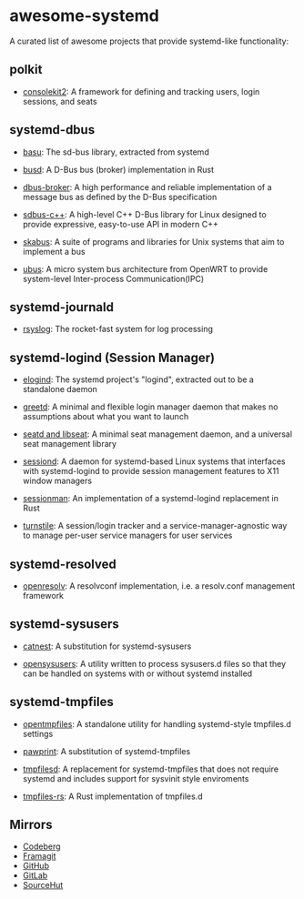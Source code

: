 # awesome-systemd
A curated list of awesome projects that provide systemd-like functionality:

## polkit
* [consolekit2](https://github.com/ConsoleKit2/ConsoleKit2): A framework for
defining and tracking users, login sessions, and seats

## systemd-dbus
* [basu](https://sr.ht/~emersion/basu/): The sd-bus library, extracted from
systemd

* [busd](https://github.com/dbus2/busd): A D-Bus bus (broker) implementation
in Rust

* [dbus-broker](https://github.com/bus1/dbus-broker): A high performance
and reliable implementation of a message bus as defined by the D-Bus
specification

* [sdbus-c++](https://github.com/Kistler-Group/sdbus-cpp): A high-level C++
D-Bus library for Linux designed to provide expressive, easy-to-use API in
modern C++

* [skabus](https://skarnet.org/software/skabus/): A suite of programs and
libraries for Unix systems that aim to implement a bus

* [ubus](https://openwrt.org/docs/techref/ubus): A micro system bus
architecture from OpenWRT to provide system-level Inter-process
Communication(IPC)

## systemd-journald
* [rsyslog](https://www.rsyslog.com/): The rocket-fast system for log
processing

## systemd-logind (Session Manager)
* [elogind](https://github.com/elogind/elogind): The systemd project's
"logind", extracted out to be a standalone daemon

* [greetd](https://git.sr.ht/~kennylevinsen/greetd): A minimal and flexible
login manager daemon that makes no assumptions about what you want to launch

* [seatd and libseat](https://git.sr.ht/~kennylevinsen/seatd): A minimal seat
management daemon, and a universal seat management library

* [sessiond](https://jcrd.github.io/sessiond/): A daemon for systemd-based
Linux systems that interfaces with systemd-logind to provide session management
features to X11 window managers

* [sessionman](https://github.com/KillingSpark/sessionman): An implementation
of a systemd-logind replacement in Rust

* [turnstile](https://github.com/chimera-linux/turnstile): A session/login
tracker and a service-manager-agnostic way to manage per-user service managers
for user services

## systemd-resolved
* [openresolv](https://roy.marples.name/projects/openresolv): A resolvconf
implementation, i.e. a resolv.conf management framework

## systemd-sysusers
* [catnest](https://github.com/eweOS/catnest): A substitution for
systemd-sysusers

* [opensysusers](https://github.com/cromerc/opensysusers): A utility written to
process sysusers.d files so that they can be handled on systems with or without
systemd installed

## systemd-tmpfiles
* [opentmpfiles](https://github.com/OpenRC/opentmpfiles): A standalone utility
for handling systemd-style tmpfiles.d settings

* [pawprint](https://github.com/eweOS/pawprint): A substitution of
systemd-tmpfiles

* [tmpfilesd](https://github.com/juur/tmpfilesd): A replacement for
systemd-tmpfiles that does not require systemd and includes support for
sysvinit style enviroments

* [tmpfiles-rs](https://github.com/rust-torino/tmpfiles-rs): A Rust
implementation of tmpfiles.d

## Mirrors
* [Codeberg](https://codeberg.org/firasuke/awesome)
* [Framagit](https://framagit.org/firasuke/awesome)
* [GitHub](https://github.com/firasuke/awesome)
* [GitLab](https://gitlab.com/firasuke/awesome)
* [SourceHut](https://git.sr.ht/~firasuke/awesome)
